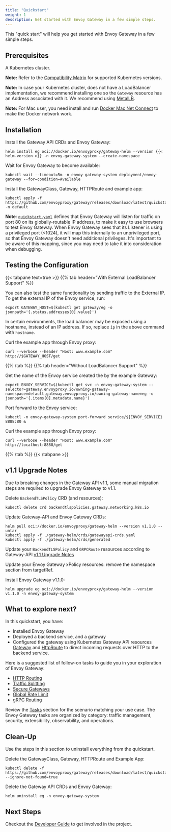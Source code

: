 ```yaml
---
title: "Quickstart"
weight: 1
description: Get started with Envoy Gateway in a few simple steps.
---
```


This "quick start" will help you get started with Envoy Gateway in a few simple steps.

## Prerequisites

A Kubernetes cluster.

__Note:__ Refer to the [Compatibility Matrix](/news/releases/matrix) for supported Kubernetes versions.

__Note:__ In case your Kubernetes cluster, does not have a LoadBalancer implementation, we recommend installing one
so the `Gateway` resource has an Address associated with it. We recommend using [MetalLB](https://metallb.universe.tf/installation/).

__Note:__ For Mac user, you need install and run [Docker Mac Net Connect](https://github.com/chipmk/docker-mac-net-connect) to make the Docker network work.

## Installation

Install the Gateway API CRDs and Envoy Gateway:

```shell
helm install eg oci://docker.io/envoyproxy/gateway-helm --version {{< helm-version >}} -n envoy-gateway-system --create-namespace
```

Wait for Envoy Gateway to become available:

```shell
kubectl wait --timeout=5m -n envoy-gateway-system deployment/envoy-gateway --for=condition=Available
```

Install the GatewayClass, Gateway, HTTPRoute and example app:

```shell
kubectl apply -f https://github.com/envoyproxy/gateway/releases/download/latest/quickstart.yaml -n default
```

**Note**: [`quickstart.yaml`] defines that Envoy Gateway will listen for
traffic on port 80 on its globally-routable IP address, to make it easy to use
browsers to test Envoy Gateway. When Envoy Gateway sees that its Listener is
using a privileged port (<1024), it will map this internally to an
unprivileged port, so that Envoy Gateway doesn't need additional privileges.
It's important to be aware of this mapping, since you may need to take it into
consideration when debugging.

[`quickstart.yaml`]: https://github.com/envoyproxy/gateway/releases/download/latest/quickstart.yaml

## Testing the Configuration

{{< tabpane text=true >}}
{{% tab header="With External LoadBalancer Support" %}}

You can also test the same functionality by sending traffic to the External IP. To get the external IP of the
Envoy service, run:

```shell
export GATEWAY_HOST=$(kubectl get gateway/eg -o jsonpath='{.status.addresses[0].value}')
```

In certain environments, the load balancer may be exposed using a hostname, instead of an IP address. If so, replace
`ip` in the above command with `hostname`.

Curl the example app through Envoy proxy:

```shell
curl --verbose --header "Host: www.example.com" http://$GATEWAY_HOST/get
```

{{% /tab %}}
{{% tab header="Without LoadBalancer Support" %}}

Get the name of the Envoy service created the by the example Gateway:

```shell
export ENVOY_SERVICE=$(kubectl get svc -n envoy-gateway-system --selector=gateway.envoyproxy.io/owning-gateway-namespace=default,gateway.envoyproxy.io/owning-gateway-name=eg -o jsonpath='{.items[0].metadata.name}')
```

Port forward to the Envoy service:

```shell
kubectl -n envoy-gateway-system port-forward service/${ENVOY_SERVICE} 8888:80 &
```

Curl the example app through Envoy proxy:

```shell
curl --verbose --header "Host: www.example.com" http://localhost:8888/get
```

{{% /tab %}}
{{< /tabpane >}}

## v1.1 Upgrade Notes

Due to breaking changes in the Gateway API v1.1, some manual migration steps are required to upgrade Envoy Gateway to v1.1. 

Delete `BackendTLSPolicy` CRD (and resources): 

```shell
kubectl delete crd backendtlspolicies.gateway.networking.k8s.io
```

Update Gateway-API and Envoy Gateway CRDs:

```shell
helm pull oci://docker.io/envoyproxy/gateway-helm --version v1.1.0 --untar
kubectl apply -f ./gateway-helm/crds/gatewayapi-crds.yaml
kubectl apply -f ./gateway-helm/crds/generated
```

Update your `BackendTLSPolicy` and `GRPCRoute` resources according to Gateway-API [v1.1 Upgrade Notes](https://gateway-api.sigs.k8s.io/guides/#v11-upgrade-notes)

Update your Envoy Gateway xPolicy resources: remove the namespace section from targetRef. 

Install Envoy Gateway v1.1.0:

```shell
helm upgrade eg oci://docker.io/envoyproxy/gateway-helm --version v1.1.0 -n envoy-gateway-system 
```

## What to explore next?

In this quickstart, you have:
- Installed Envoy Gateway
- Deployed a backend service, and a gateway
- Configured the gateway using Kubernetes Gateway API resources [Gateway](https://gateway-api.sigs.k8s.io/api-types/gateway/) and [HttpRoute](https://gateway-api.sigs.k8s.io/api-types/httproute/) to direct incoming requests over HTTP to the backend service.

Here is a suggested list of follow-on tasks to guide you in your exploration of Envoy Gateway:

- [HTTP Routing](traffic/http-routing)
- [Traffic Splitting](traffic/http-traffic-splitting)
- [Secure Gateways](security/secure-gateways/)
- [Global Rate Limit](traffic/global-rate-limit/)
- [gRPC Routing](traffic/grpc-routing/)

Review the [Tasks](./) section for the scenario matching your use case.  The Envoy Gateway tasks are organized by category: traffic management, security, extensibility, observability, and operations.

## Clean-Up

Use the steps in this section to uninstall everything from the quickstart.

Delete the GatewayClass, Gateway, HTTPRoute and Example App:

```shell
kubectl delete -f https://github.com/envoyproxy/gateway/releases/download/latest/quickstart.yaml --ignore-not-found=true
```

Delete the Gateway API CRDs and Envoy Gateway:

```shell
helm uninstall eg -n envoy-gateway-system
```

## Next Steps

Checkout the [Developer Guide](../../contributions/develop) to get involved in the project.

